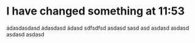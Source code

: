# I have changed something at 11:53
ádasdasdasd
ádasdasd
ádasd
sdfsdfsd
asdasd
sasd
asd
asdasd
asdasd
asdasd
asdasd
